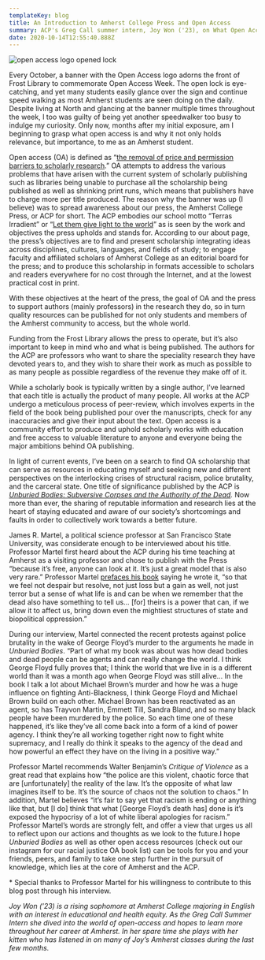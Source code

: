 ```yaml
---
templateKey: blog
title: An Introduction to Amherst College Press and Open Access
summary: ACP's Greg Call summer intern, Joy Won ('23), on What Open Access Means to Undergrads
date: 2020-10-14T12:55:40.888Z
---
```

![open access logo opened lock](assets/2000px-open_access_logo_smaller.png "Open Access Logo")

Every October, a banner with the Open Access logo adorns the front of Frost Library to commemorate Open Access Week. The open lock is eye-catching, and yet many students easily glance over the sign and continue speed walking as most Amherst students are seen doing on the daily. Despite living at North and glancing at the banner multiple times throughout the week, I too was guilty of being yet another speedwalker too busy to indulge my curiosity. Only now, months after my initial exposure, am I beginning to grasp what open access is and why it not only holds relevance, but importance, to me as an Amherst student.

Open access (OA) is defined as “[the removal of price and permission barriers to scholarly research](https://doi.org/10.1017/CBO9781316161012).”[](https://www.cambridge.org/core/books/open-access-and-the-humanities/02BD7DB4A5172A864C432DBFD86E5FB4) OA attempts to address the various problems that have arisen with the current system of scholarly publishing such as libraries being unable to purchase all the scholarship being published as well as shrinking print runs, which means that publishers have to charge more per title produced. The reason why the banner was up (I believe) was to spread awareness about our press, the Amherst College Press, or ACP for short. The ACP embodies our school motto “Terras Irradient” or “[Let them give light to the world](https://www.amherst.edu/news/calendar/node/462001)”[](https://www.amherst.edu/news/calendar/node/462001) as is seen by the work and objectives the press upholds and stands for. According to our about page, the press’s objectives are to find and present scholarship integrating ideas across disciplines, cultures, languages, and fields of study; to engage faculty and affiliated scholars of Amherst College as an editorial board for the press; and to produce this scholarship in formats accessible to scholars and readers everywhere for no cost through the Internet, and at the lowest practical cost in print.

With these objectives at the heart of the press, the goal of OA and the press to support authors (mainly professors) in the research they do, so in turn quality resources can be published for not only students and members of the Amherst community to access, but the whole world.

Funding from the Frost Library allows the press to operate, but it’s also important to keep in mind who and what is being published. The authors for the ACP are professors who want to share the speciality research they have devoted years to, and they wish to share their work as much as possible to as many people as possible regardless of the revenue they make off of it.

While a scholarly book is typically written by a single author, I’ve learned that each title is actually the product of many people. All works at the ACP undergo a meticulous process of peer-review, which involves experts in the field of the book being published pour over the manuscripts, check for any inaccuracies and give their input about the text. Open access is a community effort to produce and uphold scholarly works with education and free access to valuable literature to anyone and everyone being the major ambitions behind OA publishing.

In light of current events, I’ve been on a search to find OA scholarship that can serve as resources in educating myself and seeking new and different perspectives on the interlocking crises of structural racism, police brutality, and the carceral state. One title of significance published by the ACP is *[Unburied Bodies: Subversive Corpses and the Authority of the Dead](https://acpress.amherst.edu/project/unburied-bodies/).* Now more than ever, the sharing of reputable information and research lies at the heart of staying educated and aware of our society’s shortcomings and faults in order to collectively work towards a better future.

James R. Martel, a political science professor at San Francisco State University, was considerate enough to be interviewed about his title. Professor Martel first heard about the ACP during his time teaching at Amherst as a visiting professor and chose to publish with the Press “because it’s free, anyone can look at it. It’s just a great model that is also very rare.” Professor Martel [prefaces his book](https://doi.org/10.3998/mpub.10214671) saying he wrote it, “so that we feel not despair but resolve, not just loss but a gain as well, not just terror but a sense of what life is and can be when we remember that the dead also have something to tell us… \[for] theirs is a power that can, if we allow it to affect us, bring down even the mightiest structures of state and biopolitical oppression.”[](https://www.fulcrum.org/concern/monographs/hd76s176d?locale=en)

During our interview, Martel connected the recent protests against police brutality in the wake of George Floyd’s murder to the arguments he made in *Unburied Bodies*. “Part of what my book was about was how dead bodies and dead people can be agents and can really change the world. I think George Floyd fully proves that; I think the world that we live in is a different world than it was a month ago when George Floyd was still alive… In the book I talk a lot about Michael Brown’s murder and how he was a huge influence on fighting Anti-Blackness, I think George Floyd and Michael Brown build on each other. Michael Brown has been reactivated as an agent, so has Trayvon Martin, Emmett Till, Sandra Bland, and so many black people have been murdered by the police. So each time one of these happened, it’s like they’ve all come back into a form of a kind of power agency. I think they’re all working together right now to fight white supremacy, and I really do think it speaks to the agency of the dead and how powerful an effect they have on the living in a positive way.”

Professor Martel recommends Walter Benjamin’s *Critique of Violence* as a great read that explains how “the police are this violent, chaotic force that are \[unfortunately] the reality of the law. It’s the opposite of what law imagines itself to be. It’s the source of chaos not the solution to chaos.” In addition, Martel believes “it’s fair to say yet that racism is ending or anything like that, but \[I do] think that what \[George Floyd’s death has] done is it’s exposed the hypocrisy of a lot of white liberal apologies for racism.” Professor Martel’s words are strongly felt, and offer a view that urges us all to reflect upon our actions and thoughts as we look to the future.I hope *Unburied Bodies* as well as other open access resources (check out our instagram for our racial justice OA book list) can be tools for you and your friends, peers, and family to take one step further in the pursuit of knowledge, which lies at the core of Amherst and the ACP.



\* Special thanks to Professor Martel for his willingness to contribute to this blog post through his interview.

*Joy Won ('23) is a rising sophomore at Amherst College majoring in English with an interest in educational and health equity. As the Greg Call Summer Intern she dived into the world of open-access and hopes to learn more throughout her career at Amherst. In her spare time she plays with her kitten who has listened in on many of Joy’s Amherst classes during the last few months.*